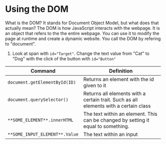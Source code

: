 # Using the DOM
What is the DOM? It stands for Document Object Model, but what does that actually mean? The DOM is how JavaScript interacts with the webpage. It is an object that refers to the the entire webpage. You can use it to modify the page at runtime and create a dynamic website. You call the DOM by refering to "document".

1. Look at span with `id="Target"`. Change the text value from "Cat" to "Dog" with the click of the button with `id="Button"`

|Command|Definition|
|---|---|
|`document.getElementById(ID)`|Returns an element with the id given to it|
|`document.querySelector()`|Returns all elements with a certain trait. Such as all elements with a certain class|
|`**SOME_ELEMENT**.innerHTML`|The text within an element. This can be changed by setting it equal to something.|
|`**SOME_INPUT_ELEMENT**.Value`|The text within an input|
